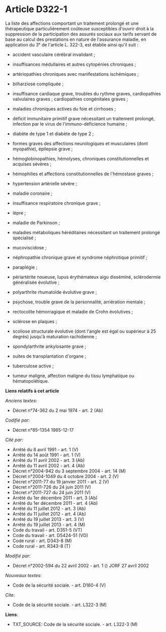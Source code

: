 # Article D322-1

La liste des affections comportant un traitement prolongé et une thérapeutique particulièrement coûteuse susceptibles
d'ouvrir droit à la suppression de la participation des assurés sociaux aux tarifs servant de base au calcul des prestations
en nature de l'assurance maladie, en application du 3° de l'article L. 322-3, est établie ainsi qu'il suit : 

- accident vasculaire cérébral invalidant ; 

- insuffisances médullaires et autres cytopénies chroniques ;

- artériopathies chroniques avec manifestations ischémiques ;

- bilharziose compliquée ; 

- insuffisance cardiaque grave, troubles du rythme graves, cardiopathies valvulaires graves ; cardiopathies congénitales
graves ;

- maladies chroniques actives du foie et cirrhoses ;

- déficit immunitaire primitif grave nécessitant un traitement prolongé, infection par le virus de l'immuno-déficience
humaine ;

- diabète de type 1 et diabète de type 2 ;

- formes graves des affections neurologiques et musculaires (dont myopathie), épilepsie grave ;

- hémoglobinopathies, hémolyses, chroniques constitutionnelles et acquises sévères ;

- hémophilies et affections constitutionnelles de l'hémostase graves ;

- hypertension artérielle sévère ; 

- maladie coronaire ;

- insuffisance respiratoire chronique grave ; 

- lèpre ; 

- maladie de Parkinson ; 

- maladies métaboliques héréditaires nécessitant un traitement prolongé spécialisé ; 

- mucoviscidose ; 

- néphropathie chronique grave et syndrome néphrotique primitif ;

- paraplégie ; 

- périartérite noueuse, lupus érythémateux aigu disséminé, sclérodermie généralisée évolutive ; 

- polyarthrite rhumatoïde évolutive grave ; 

- psychose, trouble grave de la personnalité, arriération mentale ;

- rectocolite hémorragique et maladie de Crohn évolutives ;

- sclérose en plaques ;

- scoliose structurale évolutive (dont l'angle est égal ou supérieur à 25 degrés) jusqu'à maturation rachidienne ;

- spondylarthrite ankylosante grave ;

- suites de transplantation d'organe ;

- tuberculose active ;

- tumeur maligne, affection maligne du tissu lymphatique ou hématopoïétique.

**Liens relatifs à cet article**

_Anciens textes_:

  - Décret n°74-362 du 2 mai 1974 - art. 2 (Ab)

_Codifié par_:

  - Décret n°85-1354 1985-12-17

_Cité par_:

  - Arrêté du 8 avril 1991 - art. 1 (V)
  - Arrêté du 14 août 1991 - art. 1 (V)
  - Arrêté du 11 avril 2002 - art. 3 (Ab)
  - Arrêté du 11 avril 2002 - art. 4 (Ab)
  - Décret n°2004-942 du 3 septembre 2004 - art. 14 (M)
  - Décret n°2004-1049 du 4 octobre 2004 - art. 2 (V)
  - Décret n°2011-77 du 19 janvier 2011 - art. 2 (V)
  - Décret n°2011-726 du 24 juin 2011 (V)
  - Décret n°2011-727 du 24 juin 2011 (V)
  - Arrêté du 1er décembre 2011 - art. 3 (Ab)
  - Arrêté du 1er décembre 2011 - art. 4 (Ab)
  - Arrêté du 11 juillet 2012 - art. 3 (Ab)
  - Arrêté du 11 juillet 2012 - art. 4 (Ab)
  - Arrêté du 19 juillet 2013 - art. 3 (V)
  - Arrêté du 19 juillet 2013 - art. 4 (M)
  - Code du travail - art. D351-5 (VT)
  - Code du travail - art. D5424-51 (VD)
  - Code rural - art. D343-8 (M)
  - Code rural - art. R343-8 (T)

_Modifié par_:

  - Décret n°2002-594 du 22 avril 2002 - art. 1 () JORF 27 avril 2002

_Nouveaux textes_:

  - Code de la sécurité sociale. - art. D160-4 (V)

_Cite_:

  - Code de la sécurité sociale. - art. L322-3 (M)

**Liens**:

  - TXT_SOURCE: Code de la sécurité sociale. - art. L322-3 (M)
